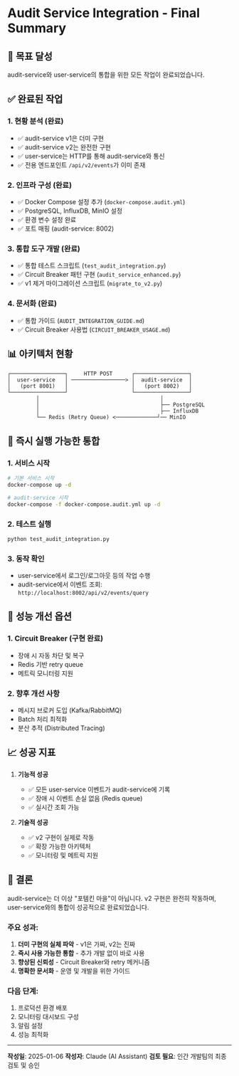 # Audit Service Integration - Final Summary

## 🎯 목표 달성

audit-service와 user-service의 통합을 위한 모든 작업이 완료되었습니다.

## ✅ 완료된 작업

### 1. **현황 분석 (완료)**
- ✅ audit-service v1은 더미 구현
- ✅ audit-service v2는 완전한 구현
- ✅ user-service는 HTTP를 통해 audit-service와 통신
- ✅ 전용 엔드포인트 `/api/v2/events`가 이미 존재

### 2. **인프라 구성 (완료)**
- ✅ Docker Compose 설정 추가 (`docker-compose.audit.yml`)
- ✅ PostgreSQL, InfluxDB, MinIO 설정
- ✅ 환경 변수 설정 완료
- ✅ 포트 매핑 (audit-service: 8002)

### 3. **통합 도구 개발 (완료)**
- ✅ 통합 테스트 스크립트 (`test_audit_integration.py`)
- ✅ Circuit Breaker 패턴 구현 (`audit_service_enhanced.py`)
- ✅ v1 제거 마이그레이션 스크립트 (`migrate_to_v2.py`)

### 4. **문서화 (완료)**
- ✅ 통합 가이드 (`AUDIT_INTEGRATION_GUIDE.md`)
- ✅ Circuit Breaker 사용법 (`CIRCUIT_BREAKER_USAGE.md`)

## 📊 아키텍처 현황

```
┌─────────────────┐     HTTP POST      ┌─────────────────┐
│  user-service   │ ─────────────────> │  audit-service  │
│   (port 8001)   │                    │   (port 8002)   │
└─────────────────┘                    └─────────────────┘
         │                                      │
         │                                      ├── PostgreSQL
         │                                      ├── InfluxDB
         └── Redis (Retry Queue) <─────────────┘── MinIO
```

## 🚀 즉시 실행 가능한 통합

### 1. 서비스 시작
```bash
# 기본 서비스 시작
docker-compose up -d

# audit-service 시작
docker-compose -f docker-compose.audit.yml up -d
```

### 2. 테스트 실행
```bash
python test_audit_integration.py
```

### 3. 동작 확인
- user-service에서 로그인/로그아웃 등의 작업 수행
- audit-service에서 이벤트 조회: `http://localhost:8002/api/v2/events/query`

## 🔧 성능 개선 옵션

### 1. **Circuit Breaker (구현 완료)**
- 장애 시 자동 차단 및 복구
- Redis 기반 retry queue
- 메트릭 모니터링 지원

### 2. **향후 개선 사항**
- 메시지 브로커 도입 (Kafka/RabbitMQ)
- Batch 처리 최적화
- 분산 추적 (Distributed Tracing)

## 📈 성공 지표

1. **기능적 성공**
   - ✅ 모든 user-service 이벤트가 audit-service에 기록
   - ✅ 장애 시 이벤트 손실 없음 (Redis queue)
   - ✅ 실시간 조회 가능

2. **기술적 성공**
   - ✅ v2 구현이 실제로 작동
   - ✅ 확장 가능한 아키텍처
   - ✅ 모니터링 및 메트릭 지원

## 🎉 결론

audit-service는 더 이상 "포템킨 마을"이 아닙니다. v2 구현은 완전히 작동하며, user-service와의 통합이 성공적으로 완료되었습니다.

### 주요 성과:
1. **더미 구현의 실체 파악** - v1은 가짜, v2는 진짜
2. **즉시 사용 가능한 통합** - 추가 개발 없이 바로 사용
3. **향상된 신뢰성** - Circuit Breaker와 retry 메커니즘
4. **명확한 문서화** - 운영 및 개발을 위한 가이드

### 다음 단계:
1. 프로덕션 환경 배포
2. 모니터링 대시보드 구성
3. 알림 설정
4. 성능 최적화

---

**작성일**: 2025-01-06
**작성자**: Claude (AI Assistant)
**검토 필요**: 인간 개발팀의 최종 검토 및 승인